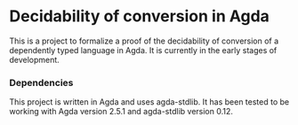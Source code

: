 # Decidability of conversion in Agda #

This is a project to formalize a proof of the decidability of conversion of a dependently typed language in Agda. It is currently in the early stages of development.

### Dependencies ###

This project is written in Agda and uses agda-stdlib. It has been tested to be working with Agda version 2.5.1 and agda-stdlib version 0.12.